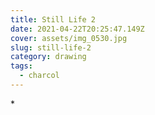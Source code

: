 ```yaml
---
title: Still Life 2
date: 2021-04-22T20:25:47.149Z
cover: assets/img_0530.jpg
slug: still-life-2
category: drawing
tags:
  - charcol
---
```

\*